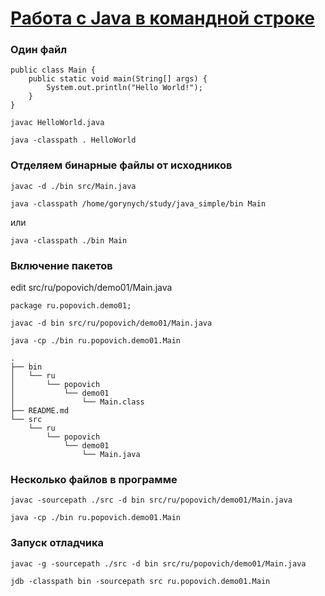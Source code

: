 # [Работа с Java в командной строке](https://habr.com/ru/post/125210/)

### Один файл

```
public class Main {
	public static void main(String[] args) {
		System.out.println("Hello World!");
	}
}
```


```
javac HelloWorld.java
```

```
java -classpath . HelloWorld
```

### Отделяем бинарные файлы от исходников
```
javac -d ./bin src/Main.java
```

```
java -classpath /home/gorynych/study/java_simple/bin Main
```
или
```
java -classpath ./bin Main
```
### Включение пакетов

edit src/ru/popovich/demo01/Main.java
```
package ru.popovich.demo01;
```

```
javac -d bin src/ru/popovich/demo01/Main.java
```

```
java -cp ./bin ru.popovich.demo01.Main
```

```
.
├── bin
│   └── ru
│       └── popovich
│           └── demo01
│               └── Main.class
├── README.md
└── src
    └── ru
        └── popovich
            └── demo01
                └── Main.java
```



### Несколько файлов в программе


```
javac -sourcepath ./src -d bin src/ru/popovich/demo01/Main.java 
```

```
java -cp ./bin ru.popovich.demo01.Main
```

### Запуск отладчика

```
javac -g -sourcepath ./src -d bin src/ru/popovich/demo01/Main.java 
```

```
jdb -classpath bin -sourcepath src ru.popovich.demo01.Main 
```
